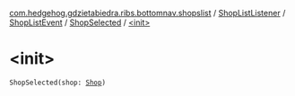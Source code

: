 [com.hedgehog.gdzietabiedra.ribs.bottomnav.shopslist](../../../index.md) / [ShopListListener](../../index.md) / [ShopListEvent](../index.md) / [ShopSelected](index.md) / [&lt;init&gt;](./-init-.md)

# &lt;init&gt;

`ShopSelected(shop: `[`Shop`](file:/home/adam/repo/GdzieTaBiedra/docs/domain/com.hedgehog.gdzietabiedra.domain/-shop/index.md)`)`